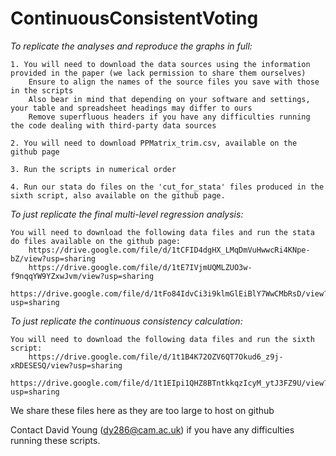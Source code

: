 # ContinuousConsistentVoting

*To replicate the analyses and reproduce the graphs in full:*

    1. You will need to download the data sources using the information provided in the paper (we lack permission to share them ourselves)
        Ensure to align the names of the source files you save with those in the scripts 
        Also bear in mind that depending on your software and settings, your table and spreadsheet headings may differ to ours
        Remove superfluous headers if you have any difficulties running the code dealing with third-party data sources
     
    2. You will need to download PPMatrix_trim.csv, available on the github page

    3. Run the scripts in numerical order

    4. Run our stata do files on the 'cut_for_stata' files produced in the sixth script, also available on the github page.

*To just replicate the final multi-level regression analysis:*

    You will need to download the following data files and run the stata do files available on the github page:
        https://drive.google.com/file/d/1tCFID4dgHX_LMqDmVuHwwcRi4KNpe-bZ/view?usp=sharing
        https://drive.google.com/file/d/1tE7IVjmUQMLZUO3w-f9nqqYW9YZxwJvm/view?usp=sharing
        https://drive.google.com/file/d/1tFo84IdvCi3i9klmGlEiBlY7WwCMbRsD/view?usp=sharing
        
*To just replicate the continuous consistency calculation:*

    You will need to download the following data files and run the sixth script:
        https://drive.google.com/file/d/1t1B4K72OZV6QT7Okud6_z9j-xRDESESQ/view?usp=sharing
        https://drive.google.com/file/d/1t1EIpi1QHZ8BTntkkqzIcyM_ytJ3FZ9U/view?usp=sharing
        
We share these files here as they are too large to host on github

Contact David Young (dy286@cam.ac.uk) if you have any difficulties running these scripts.
